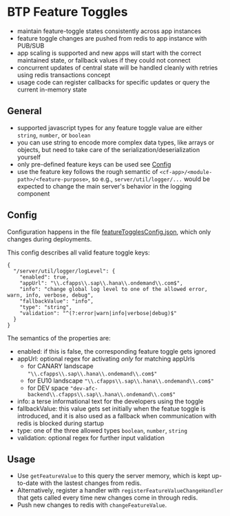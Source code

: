 # BTP Feature Toggles

- maintain feature-toggle states consistently across app instances
- feature toggle changes are pushed from redis to app instance with PUB/SUB
- app scaling is supported and new apps will start with the correct maintained state,
  or fallback values if they could not connect
- concurrent updates of central state will be handled cleanly with retries using redis transactions concept
- usage code can register callbacks for specific updates or query the current in-memory state

## General

- supported javascript types for any feature toggle value are either `string`, `number`, or `boolean`
- you can use string to encode more complex data types, like arrays or objects, but need to take care of the
  serialization/deserialization yourself
- only pre-defined feature keys can be used see [Config](##Config)
- use the feature key follows the rough semantic of `<cf-app>/<module-path>/<feature-purpose>`, so e.g., `server/util/logger/...`
  would be expected to change the main server's behavior in the logging component

## Config

Configuration happens in the file [featureTogglesConfig.json](./featureTogglesConfig.json), which only changes during
deployments.

This config describes all valid feature toggle keys:

```
{
  "/server/util/logger/logLevel": {
    "enabled": true,
    "appUrl": "\\.cfapps\\.sap\\.hana\\.ondemand\\.com$",
    "info": "change global log level to one of the allowed error, warn, info, verbose, debug",
    "fallbackValue": "info",
    "type": "string",
    "validation": "^(?:error|warn|info|verbose|debug)$"
  }
}
```

The semantics of the properties are:

- enabled: if this is false, the corresponding feature toggle gets ignored
- appUrl: optional regex for activating _only_ for matching appUrls
  - for CANARY landscape `"\\.cfapps\\.sap\\.hana\\.ondemand\\.com$"`
  - for EU10 landscape `"\\.cfapps\\.sap\\.hana\\.ondemand\\.com$"`
  - for DEV space `"dev-afc-backend\\.cfapps\\.sap\\.hana\\.ondemand\\.com$"`
- info: a terse informational text for the developers using the toggle
- fallbackValue: this value gets set initially when the featue toggle is introduced, and it is also used as a fallback
  when communication with redis is blocked during startup
- type: one of the three allowed types `boolean`, `number`, `string`
- validation: optional regex for further input validation

## Usage

- Use `getFeatureValue` to this query the server memory, which is kept up-to-date with the lastest changes from redis.
- Alternatively, register a handler with `registerFeatureValueChangeHandler` that gets called every time new changes
  come in through redis.
- Push new changes to redis with `changeFeatureValue`.
